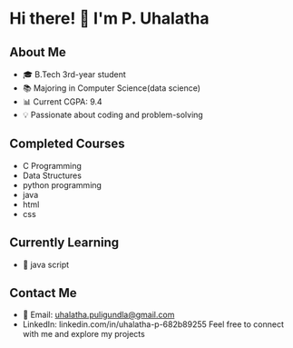 # Hi there! 👋 I'm P. Uhalatha
## About Me
- 🎓 B.Tech 3rd-year student
- 📚 Majoring in Computer Science(data science)
- 📊 Current CGPA: 9.4
- 💡 Passionate about coding and problem-solving
## Completed Courses
- C Programming
- Data Structures
- python programming
- java
- html
- css
## Currently Learning
- 🌱 java script 
## Contact Me
- 📧 Email: uhalatha.puligundla@gmail.com
- LinkedIn: linkedin.com/in/uhalatha-p-682b89255
Feel free to connect with me and explore my projects 
